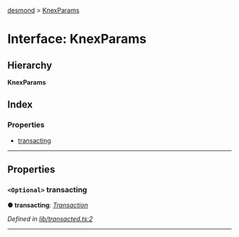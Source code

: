 [desmond](../README.md) > [KnexParams](../interfaces/knexparams.md)

# Interface: KnexParams

## Hierarchy

**KnexParams**

## Index

### Properties

* [transacting](knexparams.md#transacting)

---

## Properties

<a id="transacting"></a>

### `<Optional>` transacting

**● transacting**: *[Transaction](../#transaction)*

*Defined in [lib/transacted.ts:2](https://github.com/AckeeCZ/desmond/blob/6603eee/src/lib/transacted.ts#L2)*

___

